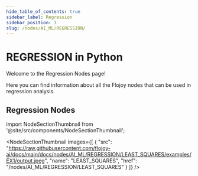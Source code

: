 ```yaml
---
hide_table_of_contents: true
sidebar_label: Regression
sidebar_position: 1
slug: /nodes/AI_ML/REGRESSION/
---
```


# REGRESSION in Python

Welcome to the Regression Nodes page!

Here you can find information about all the Flojoy nodes that can be used in regression analysis.

## Regression Nodes


<!-- Custom component -->

import NodeSectionThumbnail from '@site/src/components/NodeSectionThumbnail';

<NodeSectionThumbnail images={[
   {
      "src": "https://raw.githubusercontent.com/flojoy-ai/docs/main/docs/nodes/AI_ML/REGRESSION/LEAST_SQUARES/examples/EX1/output.jpeg",
      "name": "LEAST_SQUARES",
      "href": "/nodes/AI_ML/REGRESSION/LEAST_SQUARES"
   }
]} />
